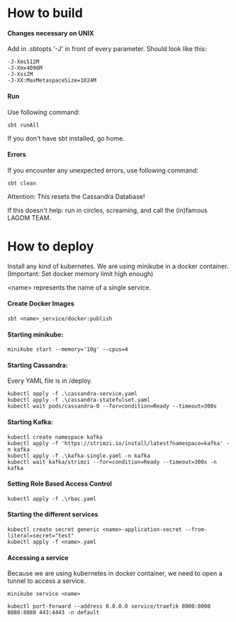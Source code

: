 # How to build

#### Changes necessary on UNIX
Add in .sbtopts '-J' in front of every parameter.
Should look like this:
```
-J-Xms512M
-J-Xmx4096M
-J-Xss2M
-J-XX:MaxMetaspaceSize=1024M
```

#### Run
Use following command:
```shell script
sbt runAll
````
If you don't have sbt installed, go home.

#### Errors
If you encounter any unexpected errors, use following command:
````shell script
sbt clean
````
Attention: This resets the Cassandra Database!

If this doesn't help: run in circles, screaming,
and call the (in)famous LAGOM TEAM.


# How to deploy

Install any kind of kubernetes. We are using minikube
in a docker container.
(Important: Set docker memory limit high enough)

\<name\> represents the name of a single service.

#### Create Docker Images
````sbtshell
sbt <name>_service/docker:publish
````

#### Starting minikube:
````shell script
minikube start --memory='10g' --cpus=4
```` 

#### Starting Cassandra:
Every YAML file is in /deploy.
````shell script
kubectl apply -f .\cassandra-service.yaml
kubectl apply -f .\cassandra-statefulset.yaml  
kubectl wait pods/cassandra-0 --for=condition=Ready --timeout=300s
````

#### Starting Kafka:
````shell script
kubectl create namespace kafka
kubectl apply -f 'https://strimzi.io/install/latest?namespace=kafka' -n kafka
kubectl apply -f .\kafka-single.yaml -n kafka
kubectl wait kafka/strimzi --for=condition=Ready --timeout=300s -n kafka
````

#### Setting Role Based Access Control
````shell script
kubectl apply -f .\rbac.yaml 
````

#### Starting the different services
````shell script
kubectl create secret generic <name>-application-secret --from-literal=secret="test"
kubectl apply -f <name>.yaml
````

#### Accessing a service
Because we are using kubernetes in docker container, we
need to open a tunnel to access a service.
````shell script
minikube service <name>
````
````shell script
kubectl port-forward --address 0.0.0.0 service/traefik 8000:8000 8080:8080 443:4443 -n default
````